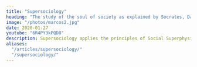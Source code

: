 ```yaml
---
title: "Supersociology"
heading: "The study of the soul of society as explained by Socrates, David Hume, Adam Smith, and Ibn Khaldun"
image: "/photos/marcos2.jpg"
date: 2020-01-27
youtube: "6R4PY3kPQD8"
description: Supersociology applies the principles of Social Superphysics to solve problems in society in politics and governance
aliases:
  "/articles/supersociology/"
  "/supersociology/"  
---
```

